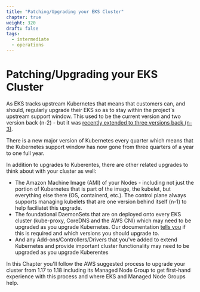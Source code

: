 ```yaml
---
title: "Patching/Upgrading your EKS Cluster"
chapter: true
weight: 320
draft: false
tags:
  - intermediate
  - operations
---
```


# Patching/Upgrading your EKS Cluster

As EKS tracks upstream Kubernetes that means that customers can, and should, regularly upgrade their EKS so as to stay within the project's upstream support window. This used to be the current version and two version back (n-2) - but it was [recently extended to three versions back (n-3)](https://kubernetes.io/blog/2020/08/31/kubernetes-1-19-feature-one-year-support/). 

There is a new major version of Kubernetes every quarter which means that the Kubernetes support window has now gone from three quarters of a year to one full year.

In addition to upgrades to Kuberentes, there are other related upgrades to think about with your cluster as well:

- The Amazon Machine Image (AMI) of your Nodes - including not just the portion of Kubernetes that is part of the image, the kubelet, but everything else there (OS, containerd, etc.). The control plane always supports managing kubelets that are one version behind itself (n-1) to help faciliatet this upgrade.
- The foundational DaemonSets that are on deployed onto every EKS cluster (kube-proxy, CoreDNS and the AWS CNI) which may need to be upgraded as you upgrade Kubernetes. Our documentation [tells you](https://docs.aws.amazon.com/eks/latest/userguide/update-cluster.html#w665aac14c15b5c17) if this is required and which versions you should upgrade to.
- And any Add-ons/Controllers/Drivers that you've added to extend Kubernetes and provide important cluster functionality may need to be upgraded as you upgrade Kuberentes

In this Chapter you'll follow the AWS suggested process to upgrade your cluster from 1.17 to 1.18 including its Managed Node Group to get first-hand experience with this process and where EKS and Managed Node Groups help.